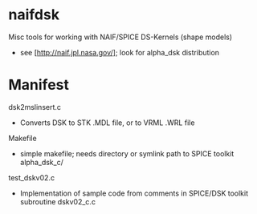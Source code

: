 naifdsk
=======

Misc tools for working with NAIF/SPICE DS-Kernels (shape models)

- see [http://naif.jpl.nasa.gov/]; look for alpha_dsk distribution


Manifest
========


dsk2mslinsert.c

- Converts DSK to STK .MDL file, or to VRML .WRL file


Makefile

- simple makefile; needs directory or symlink path to SPICE toolkit
  alpha_dsk_c/


test_dskv02.c

- Implementation of sample code from comments in SPICE/DSK toolkit 
  subroutine dskv02_c.c


